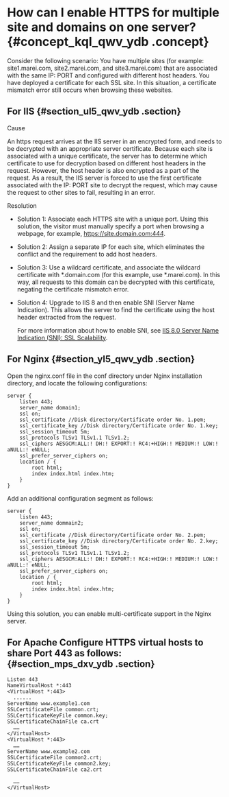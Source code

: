 # How can I enable HTTPS for multiple site and domains on one server? {#concept_kql_qwv_ydb .concept}

Consider the following scenario: You have multiple sites \(for example: site1.marei.com, site2.marei.com, and site3.marei.com\) that are associated with the same IP: PORT and configured with different host headers. You have deployed a certificate for each SSL site. In this situation, a certificate mismatch error still occurs when browsing these websites.

## For IIS {#section_ul5_qwv_ydb .section}

Cause

An https request arrives at the IIS server in an encrypted form, and needs to be decrypted with an appropriate server certificate. Because each site is associated with a unique certificate, the server has to determine which certificate to use for decryption based on different host headers in the request. However, the host header is also encrypted as a part of the request. As a result, the IIS server is forced to use the first certificate associated with the IP: PORT site to decrypt the request, which may cause the request to other sites to fail, resulting in an error.

Resolution

-   Solution 1: Associate each HTTPS site with a unique port. Using this solution, the visitor must manually specify a port when browsing a webpage, for example, https://site.domain.com:444.
-   Solution 2: Assign a separate IP for each site, which eliminates the conflict and the requirement to add host headers.
-   Solution 3: Use a wildcard certificate, and associate the wildcard certificate with \*.domain.com \(for this example, use \*.marei.com\). In this way, all requests to this domain can be decrypted with this certificate, negating the certificate mismatch error.
-   Solution 4: Upgrade to IIS 8 and then enable SNI \(Server Name Indication\). This allows the server to find the certificate using the host header extracted from the request.

    For more information about how to enable SNI, see [IIS 8.0 Server Name Indication \(SNI\): SSL Scalability](http://www.iis.net/learn/get-started/whats-new-in-iis-8/iis-80-server-name-indication-sni-ssl-scalability).


## For Nginx {#section_yl5_qwv_ydb .section}

Open the nginx.conf file in the conf directory under Nginx installation directory, and locate the following configurations:

```
server {
    listen 443;
    server_name domain1;
    ssl on;
    ssl_certificate //Disk directory/Certificate order No. 1.pem;
    ssl_certificate_key //Disk directory/Certificate order No. 1.key;
    ssl_session_timeout 5m;
    ssl_protocols TLSv1 TLSv1.1 TLSv1.2; 
    ssl_ciphers AESGCM:ALL:! DH:! EXPORT:! RC4:+HIGH:! MEDIUM:! LOW:! aNULL:! eNULL;
    ssl_prefer_server_ciphers on;
    location / {
        root html;
        index index.html index.htm;
    }
}
```

Add an additional configuration segment as follows:

```
server {
    listen 443;
    server_name dommain2;
    ssl on;
    ssl_certificate //Disk directory/Certificate order No. 2.pem;
    ssl_certificate_key //Disk directory/Certificate order No. 2.key;
    ssl_session_timeout 5m;
    ssl_protocols TLSv1 TLSv1.1 TLSv1.2;
    ssl_ciphers AESGCM:ALL:! DH:! EXPORT:! RC4:+HIGH:! MEDIUM:! LOW:! aNULL:! eNULL;
    ssl_prefer_server_ciphers on;
    location / {
        root html;
        index index.html index.htm;
    }
}
```

Using this solution, you can enable multi-certificate support in the Nginx server.

## For Apache Configure HTTPS virtual hosts to share Port 443 as follows: {#section_mps_dxv_ydb .section}

```
Listen 443
NameVirtualHost *:443
<VirtualHost *:443>
  ......
ServerName www.example1.com
SSLCertificateFile common.crt;
SSLCertificateKeyFile common.key;
SSLCertificateChainFile ca.crt
  ……
</VirtualHost>
<VirtualHost *:443>
  ……
ServerName www.example2.com
SSLCertificateFile common2.crt;
SSLCertificateKeyFile common2.key;
SSLCertificateChainFile ca2.crt

  ……
</VirtualHost>
```

